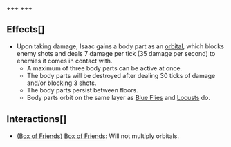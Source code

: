 +++
+++

Effects[]
---------


* Upon taking damage, Isaac gains a body part as an [orbital](/wiki/Familiar#Orbital_Familiars "Familiar"), which blocks enemy shots and deals 7 damage per tick (35 damage per second) to enemies it comes in contact with.
	+ A maximum of three body parts can be active at once.
	+ The body parts will be destroyed after dealing 30 ticks of damage and/or blocking 3 shots.
	+ The body parts persist between floors.
	+ Body parts orbit on the same layer as [Blue Flies](/wiki/Blue_Fly "Blue Fly") and [Locusts](/wiki/Locusts "Locusts") do.


Interactions[]
--------------


* [(Box of Friends)](/wiki/Box_of_Friends "Box of Friends") [Box of Friends](/wiki/Box_of_Friends "Box of Friends"): Will not multiply orbitals.


